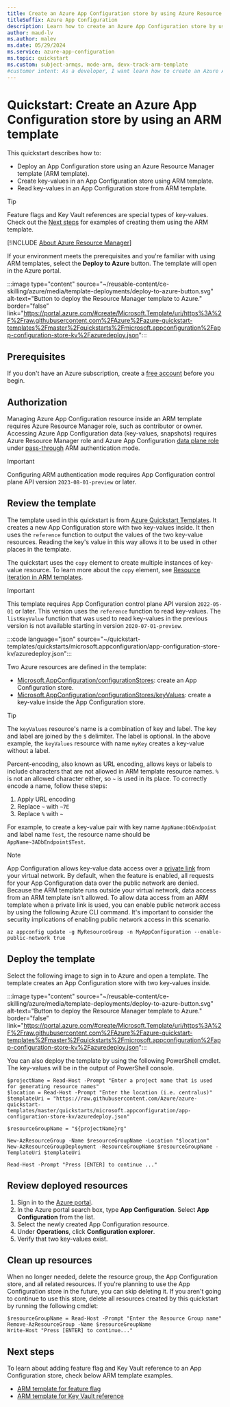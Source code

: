 ```yaml
---
title: Create an Azure App Configuration store by using Azure Resource Manager template (ARM template)
titleSuffix: Azure App Configuration
description: Learn how to create an Azure App Configuration store by using Azure Resource Manager template (ARM template).
author: maud-lv
ms.author: malev
ms.date: 05/29/2024
ms.service: azure-app-configuration
ms.topic: quickstart
ms.custom: subject-armqs, mode-arm, devx-track-arm-template
#customer intent: As a developer, I want learn how to create an Azure App Configuration store using an ARM template so that I can get started using Azure App Configuration quickly.
---
```


# Quickstart: Create an Azure App Configuration store by using an ARM template

This quickstart describes how to:

- Deploy an App Configuration store using an Azure Resource Manager template (ARM template).
- Create key-values in an App Configuration store using ARM template.
- Read key-values in an App Configuration store from ARM template.

> [!TIP]
> Feature flags and Key Vault references are special types of key-values. Check out the [Next steps](#next-steps) for examples of creating them using the ARM template.

[!INCLUDE [About Azure Resource Manager](~/reusable-content/ce-skilling/azure/includes/resource-manager-quickstart-introduction.md)]

If your environment meets the prerequisites and you're familiar with using ARM templates, select the **Deploy to Azure** button. The template will open in the Azure portal.

:::image type="content" source="~/reusable-content/ce-skilling/azure/media/template-deployments/deploy-to-azure-button.svg" alt-text="Button to deploy the Resource Manager template to Azure." border="false" link="https://portal.azure.com/#create/Microsoft.Template/uri/https%3A%2F%2Fraw.githubusercontent.com%2FAzure%2Fazure-quickstart-templates%2Fmaster%2Fquickstarts%2Fmicrosoft.appconfiguration%2Fapp-configuration-store-kv%2Fazuredeploy.json":::

## Prerequisites

If you don't have an Azure subscription, create a [free account](https://azure.microsoft.com/free/?WT.mc_id=A261C142F) before you begin.

## Authorization

Managing Azure App Configuration resource inside an ARM template requires Azure Resource Manager role, such as contributor or owner. Accessing Azure App Configuration data (key-values, snapshots) requires Azure Resource Manager role and Azure App Configuration [data plane role](concept-enable-rbac.md) under [pass-through](./quickstart-deployment-overview.md#azure-resource-manager-authentication-mode) ARM authentication mode.

> [!IMPORTANT]
> Configuring ARM authentication mode requires App Configuration control plane API version `2023-08-01-preview` or later.

## Review the template

The template used in this quickstart is from [Azure Quickstart Templates](https://azure.microsoft.com/resources/templates/app-configuration-store-kv/). It creates a new App Configuration store with two key-values inside. It then uses the `reference` function to output the values of the two key-value resources. Reading the key's value in this way allows it to be used in other places in the template.

The quickstart uses the `copy` element to create multiple instances of key-value resource. To learn more about the `copy` element, see [Resource iteration in ARM templates](../azure-resource-manager/templates/copy-resources.md).

> [!IMPORTANT]
> This template requires App Configuration control plane API version `2022-05-01` or later. This version uses the `reference` function to read key-values. The `listKeyValue` function that was used to read key-values in the previous version is not available starting in version `2020-07-01-preview`.

:::code language="json" source="~/quickstart-templates/quickstarts/microsoft.appconfiguration/app-configuration-store-kv/azuredeploy.json":::

Two Azure resources are defined in the template:

- [Microsoft.AppConfiguration/configurationStores](/azure/templates/microsoft.appconfiguration/configurationstores): create an App Configuration store.
- [Microsoft.AppConfiguration/configurationStores/keyValues](/azure/templates/microsoft.appconfiguration/configurationstores/keyvalues): create a key-value inside the App Configuration store.

> [!TIP]
> The `keyValues` resource's name is a combination of key and label. The key and label are joined by the `$` delimiter. The label is optional. In the above example, the `keyValues` resource with name `myKey` creates a key-value without a label.
>
> Percent-encoding, also known as URL encoding, allows keys or labels to include characters that are not allowed in ARM template resource names. `%` is not an allowed character either, so `~` is used in its place. To correctly encode a name, follow these steps:
>
> 1. Apply URL encoding
> 2. Replace `~` with `~7E`
> 3. Replace `%` with `~`
>
> For example, to create a key-value pair with key name `AppName:DbEndpoint` and label name `Test`, the resource name should be `AppName~3ADbEndpoint$Test`.

> [!NOTE]
> App Configuration allows key-value data access over a [private link](concept-private-endpoint.md) from your virtual network. By default, when the feature is enabled, all requests for your App Configuration data over the public network are denied. Because the ARM template runs outside your virtual network, data access from an ARM template isn't allowed. To allow data access from an ARM template when a private link is used, you can enable public network access by using the following Azure CLI command. It's important to consider the security implications of enabling public network access in this scenario.
>
> ```azurecli-interactive
> az appconfig update -g MyResourceGroup -n MyAppConfiguration --enable-public-network true
> ```

## Deploy the template

Select the following image to sign in to Azure and open a template. The template creates an App Configuration store with two key-values inside.

:::image type="content" source="~/reusable-content/ce-skilling/azure/media/template-deployments/deploy-to-azure-button.svg" alt-text="Button to deploy the Resource Manager template to Azure." border="false" link="https://portal.azure.com/#create/Microsoft.Template/uri/https%3A%2F%2Fraw.githubusercontent.com%2FAzure%2Fazure-quickstart-templates%2Fmaster%2Fquickstarts%2Fmicrosoft.appconfiguration%2Fapp-configuration-store-kv%2Fazuredeploy.json":::

You can also deploy the template by using the following PowerShell cmdlet. The key-values will be in the output of PowerShell console.

```azurepowershell-interactive
$projectName = Read-Host -Prompt "Enter a project name that is used for generating resource names"
$location = Read-Host -Prompt "Enter the location (i.e. centralus)"
$templateUri = "https://raw.githubusercontent.com/Azure/azure-quickstart-templates/master/quickstarts/microsoft.appconfiguration/app-configuration-store-kv/azuredeploy.json"

$resourceGroupName = "${projectName}rg"

New-AzResourceGroup -Name $resourceGroupName -Location "$location"
New-AzResourceGroupDeployment -ResourceGroupName $resourceGroupName -TemplateUri $templateUri

Read-Host -Prompt "Press [ENTER] to continue ..."
```

## Review deployed resources

1. Sign in to the [Azure portal](https://portal.azure.com).
1. In the Azure portal search box, type **App Configuration**. Select **App Configuration** from the list.
1. Select the newly created App Configuration resource.
1. Under **Operations**, click **Configuration explorer**.
1. Verify that two key-values exist.

## Clean up resources

When no longer needed, delete the resource group, the App Configuration store, and all related resources. If you're planning to use the App Configuration store in the future, you can skip deleting it. If you aren't going to continue to use this store, delete all resources created by this quickstart by running the following cmdlet:

```azurepowershell-interactive
$resourceGroupName = Read-Host -Prompt "Enter the Resource Group name"
Remove-AzResourceGroup -Name $resourceGroupName
Write-Host "Press [ENTER] to continue..."
```

## Next steps

To learn about adding feature flag and Key Vault reference to an App Configuration store, check below ARM template examples.

- [ARM template for feature flag](https://azure.microsoft.com/resources/templates/app-configuration-store-ff/)
- [ARM template for Key Vault reference](https://azure.microsoft.com/resources/templates/app-configuration-store-keyvaultref/)
